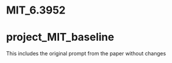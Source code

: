 # MIT_6.3952

# project_MIT_baseline
This includes the original prompt from the paper without changes 
